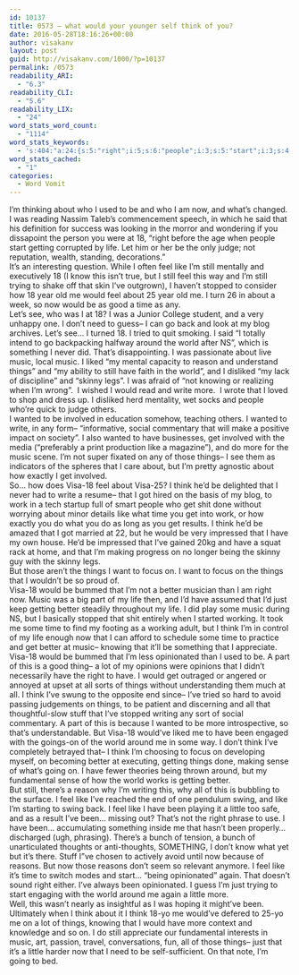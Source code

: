 ```yaml
---
id: 10137
title: 0573 – what would your younger self think of you?
date: 2016-05-28T18:16:26+00:00
author: visakanv
layout: post
guid: http://visakanv.com/1000/?p=10137
permalink: /0573
readability_ARI:
  - "6.3"
readability_CLI:
  - "5.6"
readability_LIX:
  - "24"
word_stats_word_count:
  - "1114"
word_stats_keywords:
  - 's:404:"a:24:{s:5:"right";i:5;s:6:"people";i:3;s:5:"start";i:3;s:4:"life";i:4;s:4:"feel";i:7;s:4:"like";i:7;s:7:"stopped";i:3;s:4:"time";i:5;s:5:"world";i:5;s:5:"music";i:7;s:6:"things";i:9;s:6:"skinny";i:3;s:7:"knowing";i:3;s:5:"write";i:3;s:6:"wanted";i:4;s:8:"involved";i:3;s:4:"visa";i:5;s:5:"think";i:8;s:5:"focus";i:3;s:6:"better";i:5;s:4:"part";i:3;s:4:"just";i:3;s:11:"opinionated";i:3;s:6:"little";i:3;}";'
word_stats_cached:
  - "1"
categories:
  - Word Vomit
---
```

<div>
  I’m thinking about who I used to be and who I am now, and what’s changed. I was reading Nassim Taleb’s commencement speech, in which he said that his definition for success was looking in the morror and wondering if you dissapoint the person you were at 18, “right before the age when people start getting corrupted by life. Let him or her be the only judge; not reputation, wealth, standing, decorations.”
</div>

<div>
</div>

<div>
  It’s an interesting question. While I often feel like I’m still mentally and executively 18 (I know this isn’t true, but I still feel this way and I’m still trying to shake off that skin I’ve outgrown), I haven’t stopped to consider how 18 year old me would feel about 25 year old me. I turn 26 in about a week, so now would be as good a time as any.
</div>

<div>
</div>

<div>
  Let’s see, who was I at 18? I was a Junior College student, and a very unhappy one. I don’t need to guess– I can go back and look at my blog archives. Let’s see… I turned 18. I tried to quit smoking. I said “I totally intend to go backpacking halfway around the world after NS”, which is something I never did. That’s disappointing. I was passionate about live music, local music. I liked “my mental capacity to reason and understand things” and “my ability to still have faith in the world”, and I disliked “my lack of discipline” and “skinny legs”. I was afraid of “not knowing or realizing when I’m wrong”.  I wished I would read and write more.  I wrote that I loved to shop and dress up. I disliked herd mentality, wet socks and people who’re quick to judge others.
</div>

<div>
</div>

<div>
  I wanted to be involved in education somehow, teaching others. I wanted to write, in any form– “informative, social commentary that will make a positive impact on society”. I also wanted to have businesses, get involved with the media (“preferably a print production like a magazine”), and do more for the music scene. I’m not super fixated on any of those things– I see them as indicators of the spheres that I care about, but I’m pretty agnostic about how exactly I get involved.
</div>

<div>
</div>

<div>
  So… how does Visa-18 feel about Visa-25? I think he’d be delighted that I never had to write a resume– that I got hired on the basis of my blog, to work in a tech startup full of smart people who get shit done without worrying about minor details like what time you get into work, or how exactly you do what you do as long as you get results. I think he’d be amazed that I got married at 22, but he would be very impressed that I have my own house. He’d be impressed that I’ve gained 20kg and have a squat rack at home, and that I’m making progress on no longer being the skinny guy with the skinny legs.
</div>

<div>
</div>

<div>
  But those aren’t the things I want to focus on. I want to focus on the things that I wouldn’t be so proud of.
</div>

<div>
</div>

<div>
  Visa-18 would be bummed that I’m not a better musician than I am right now. Music was a big part of my life then, and I’d have assumed that I’d just keep getting better steadily throughout my life. I did play some music during NS, but I basically stopped that shit entirely when I started working. It took me some time to find my footing as a working adult, but I think I’m in control of my life enough now that I can afford to schedule some time to practice and get better at music– knowing that it’ll be something that I appreciate.
</div>

<div>
</div>

<div>
  Visa-18 would be bummed that I’m less opinionated than I used to be. A part of this is a good thing– a lot of my opinions were opinions that I didn’t necessarily have the right to have. I would get outraged or angered or annoyed at upset at all sorts of things without understanding them much at all. I think I’ve swung to the opposite end since– I’ve tried so hard to avoid passing judgements on things, to be patient and discerning and all that thoughtful-slow stuff that I’ve stopped writing any sort of social commentary. A part of this is because I wanted to be more introspective, so that’s understandable. But Visa-18 would’ve liked me to have been engaged with the goings-on of the world around me in some way. I don’t think I’ve completely betrayed that– I think I’m choosing to focus on developing myself, on becoming better at executing, getting things done, making sense of what’s going on. I have fewer theories being thrown around, but my fundamental sense of how the world works is getting better.
</div>

<div>
</div>

<div>
  But still, there’s a reason why I’m writing this, why all of this is bubbling to the surface. I feel like I’ve reached the end of one pendulum swing, and like I’m starting to swing back. I feel like I have been playing it a little too safe, and as a result I’ve been… missing out? That’s not the right phrase to use. I have been… accumulating something inside me that hasn’t been properly… discharged (ugh, phrasing). There’s a bunch of tension, a bunch of unarticulated thoughts or anti-thoughts, SOMETHING, I don’t know what yet but it’s there. Stuff I”ve chosen to actively avoid until now because of reasons. But now those reasons don’t seem so relevant anymore. I feel like it’s time to switch modes and start… “being opinionated” again. That doesn’t sound right either. I’ve always been opinionated. I guess I’m just trying to start engaging with the world around me again a little more.
</div>

<div>
</div>

<div>
  Well, this wasn’t nearly as insightful as I was hoping it might’ve been. Ultimately when I think about it I think 18-yo me would’ve defered to 25-yo me on a lot of things, knowing that I would have more context and knowledge and so on. I do still appreciate our fundamental interests in music, art, passion, travel, conversations, fun, all of those things– just that it’s a little harder now that I need to be self-sufficient. On that note, I’m going to bed.
</div>